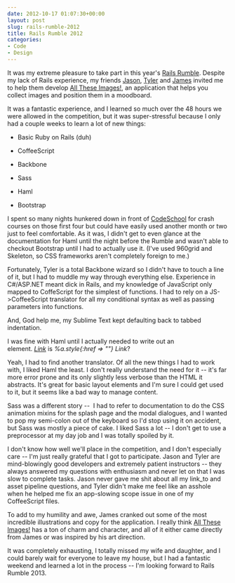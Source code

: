 ```yaml
---
date: 2012-10-17 01:07:30+00:00
layout: post
slug: rails-rumble-2012
title: Rails Rumble 2012
categories:
- Code
- Design
---
```


It was my extreme pleasure to take part in this year's [Rails Rumble](http://railsrumble.com/entries/340-all-these-images). Despite my lack of Rails experience, my friends [Jason](http://ambethia.com/), [Tyler](http://tylerjohnst.github.com/) and [James](http://flickr.com/dedguy) invited me to help them develop [All These Images!](http://alltheseimages.com/), an application that helps you collect images and position them in a moodboard.

It was a fantastic experience, and I learned so much over the 48 hours we were allowed in the competition, but it was super-stressful because I only had a couple weeks to learn a lot of new things:



	
  * Basic Ruby on Rails (duh)

	
  * CoffeeScript

	
  * Backbone

	
  * Sass

	
  * Haml

	
  * Bootstrap


I spent so many nights hunkered down in front of [CodeSchool](http://www.codeschool.com/) for crash courses on those first four but could have easily used another month or two just to feel comfortable. As it was, I didn't get to even glance at the documentation for Haml until the night before the Rumble and wasn't able to checkout Bootstrap until I had to actually use it. (I've used 960grid and Skeleton, so CSS frameworks aren't completely foreign to me.)

Fortunately, Tyler is a total Backbone wizard so I didn't have to touch a line of it, but I had to muddle my way through everything else. Experience in C#/ASP.NET meant dick in Rails, and my knowledge of JavaScript only mapped to CoffeScript for the simplest of functions. I had to rely on a JS->CoffeeScript translator for all my conditional syntax as well as passing parameters into functions.

And, God help me, my Sublime Text kept defaulting back to tabbed indentation.

I was fine with Haml until I actually needed to write out an element. _<a href class="style">Link</a>_ is _%a.style{:href => ""} Link_?

Yeah, I had to find another translator. Of all the new things I had to work with, I liked Haml the least. I don't really understand the need for it -- it's far more error prone and its only slightly less verbose than the HTML it abstracts. It's great for basic layout elements and I'm sure I could get used to it, but it seems like a bad way to manage content.

Sass was a different story --  I had to refer to documentation to do the CSS animation mixins for the splash page and the modal dialogues, and I wanted to pop my semi-colon out of the keyboard so I'd stop using it on accident, but Sass was mostly a piece of cake. I liked Sass a lot -- I don't get to use a preprocessor at my day job and I was totally spoiled by it.

I don't know how well we'll place in the competition, and I don't especially care -- I'm just really grateful that I got to participate. Jason and Tyler are mind-blowingly good developers and extremely patient instructors -- they always answered my questions with enthusiasm and never let on that I was slow to complete tasks. Jason never gave me shit about all my link_to and asset pipeline questions, and Tyler didn't make me feel like an asshole when he helped me fix an app-slowing scope issue in one of my CoffeeScript files.

To add to my humility and awe, James cranked out some of the most incredible illustrations and copy for the application. I really think [All These Images!](http://alltheseimages.com/) has a ton of charm and character, and all of it either came directly from James or was inspired by his art direction.

It was completely exhausting, I totally missed my wife and daughter, and I could barely wait for everyone to leave my house, but I had a fantastic weekend and learned a lot in the process -- I'm looking forward to Rails Rumble 2013.
